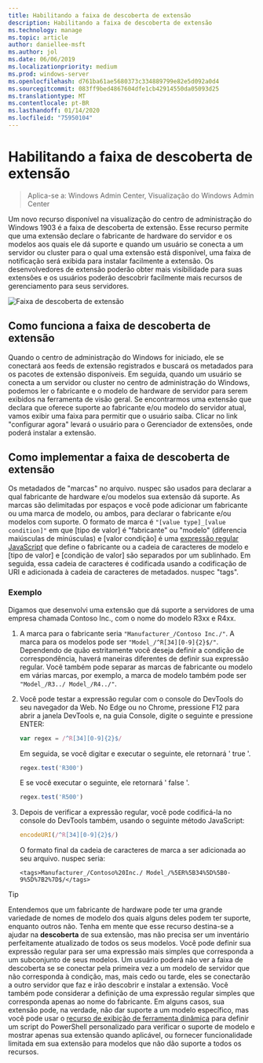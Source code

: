 ```yaml
---
title: Habilitando a faixa de descoberta de extensão
description: Habilitando a faixa de descoberta de extensão
ms.technology: manage
ms.topic: article
author: daniellee-msft
ms.author: jol
ms.date: 06/06/2019
ms.localizationpriority: medium
ms.prod: windows-server
ms.openlocfilehash: d761ba61ae5680373c334889799e82e5d092a0d4
ms.sourcegitcommit: 083ff9bed4867604dfe1cb42914550da05093d25
ms.translationtype: MT
ms.contentlocale: pt-BR
ms.lasthandoff: 01/14/2020
ms.locfileid: "75950104"
---
```

# <a name="enabling-the-extension-discovery-banner"></a>Habilitando a faixa de descoberta de extensão

>Aplica-se a: Windows Admin Center, Visualização do Windows Admin Center

Um novo recurso disponível na visualização do centro de administração do Windows 1903 é a faixa de descoberta de extensão. Esse recurso permite que uma extensão declare o fabricante de hardware do servidor e os modelos aos quais ele dá suporte e quando um usuário se conecta a um servidor ou cluster para o qual uma extensão está disponível, uma faixa de notificação será exibida para instalar facilmente a extensão. Os desenvolvedores de extensão poderão obter mais visibilidade para suas extensões e os usuários poderão descobrir facilmente mais recursos de gerenciamento para seus servidores.

![Faixa de descoberta de extensão](../../media/extend-guides-extension-discovery-banner/extension-discovery-banner.png)

## <a name="how-the-extension-discovery-banner-works"></a>Como funciona a faixa de descoberta de extensão

Quando o centro de administração do Windows for iniciado, ele se conectará aos feeds de extensão registrados e buscará os metadados para os pacotes de extensão disponíveis. Em seguida, quando um usuário se conecta a um servidor ou cluster no centro de administração do Windows, podemos ler o fabricante e o modelo de hardware de servidor para serem exibidos na ferramenta de visão geral. Se encontrarmos uma extensão que declara que oferece suporte ao fabricante e/ou modelo do servidor atual, vamos exibir uma faixa para permitir que o usuário saiba. Clicar no link "configurar agora" levará o usuário para o Gerenciador de extensões, onde poderá instalar a extensão.

## <a name="how-to-implement-the-extension-discovery-banner"></a>Como implementar a faixa de descoberta de extensão

Os metadados de "marcas" no arquivo. nuspec são usados para declarar a qual fabricante de hardware e/ou modelos sua extensão dá suporte. As marcas são delimitadas por espaços e você pode adicionar um fabricante ou uma marca de modelo, ou ambos, para declarar o fabricante e/ou modelos com suporte. O formato de marca é ``"[value type]_[value condition]"`` em que [tipo de valor] é "fabricante" ou "modelo" (diferencia maiúsculas de minúsculas) e [valor condição] é uma [expressão regular JavaScript](https://developer.mozilla.org/docs/Web/JavaScript/Guide/Regular_Expressions) que define o fabricante ou a cadeia de caracteres de modelo e [tipo de valor] e [condição de valor] são separados por um sublinhado. Em seguida, essa cadeia de caracteres é codificada usando a codificação de URI e adicionada à cadeia de caracteres de metadados. nuspec "tags".

### <a name="example"></a>Exemplo

Digamos que desenvolvi uma extensão que dá suporte a servidores de uma empresa chamada Contoso Inc., com o nome do modelo R3xx e R4xx.

1. A marca para o fabricante seria ``"Manufacturer_/Contoso Inc./"``. A marca para os modelos pode ser ``"Model_/^R[34][0-9]{2}$/"``. Dependendo de quão estritamente você deseja definir a condição de correspondência, haverá maneiras diferentes de definir sua expressão regular. Você também pode separar as marcas de fabricante ou modelo em várias marcas, por exemplo, a marca de modelo também pode ser ``"Model_/R3../ Model_/R4../"``.
2. Você pode testar a expressão regular com o console do DevTools do seu navegador da Web. No Edge ou no Chrome, pressione F12 para abrir a janela DevTools e, na guia Console, digite o seguinte e pressione ENTER:

   ```javascript
   var regex = /^R[34][0-9]{2}$/
   ```

   Em seguida, se você digitar e executar o seguinte, ele retornará ' true '.

   ```javascript
   regex.test('R300')
   ```

   E se você executar o seguinte, ele retornará ' false '.

   ```javascript
   regex.test('R500')
   ```

3. Depois de verificar a expressão regular, você pode codificá-la no console do DevTools também, usando o seguinte método JavaScript:

   ```javascript
   encodeURI(/^R[34][0-9]{2}$/)
   ```

   O formato final da cadeia de caracteres de marca a ser adicionada ao seu arquivo. nuspec seria:

   ```
   <tags>Manufacturer_/Contoso%20Inc./ Model_/%5ER%5B34%5D%5B0-9%5D%7B2%7D$/</tags>
   ```

> [!Tip]
> Entendemos que um fabricante de hardware pode ter uma grande variedade de nomes de modelo dos quais alguns deles podem ter suporte, enquanto outros não. Tenha em mente que esse recurso destina-se a ajudar na **descoberta** de sua extensão, mas não precisa ser um inventário perfeitamente atualizado de todos os seus modelos. Você pode definir sua expressão regular para ser uma expressão mais simples que corresponda a um subconjunto de seus modelos. Um usuário poderá não ver a faixa de descoberta se se conectar pela primeira vez a um modelo de servidor que não corresponda à condição, mas, mais cedo ou tarde, eles se conectarão a outro servidor que faz e irão descobrir e instalar a extensão. Você também pode considerar a definição de uma expressão regular simples que corresponda apenas ao nome do fabricante. Em alguns casos, sua extensão pode, na verdade, não dar suporte a um modelo específico, mas você pode usar o [recurso de exibição de ferramenta dinâmica](./dynamic-tool-display.md) para definir um script do PowerShell personalizado para verificar o suporte de modelo e mostrar apenas sua extensão quando aplicável, ou fornecer funcionalidade limitada em sua extensão para modelos que não dão suporte a todos os recursos.
